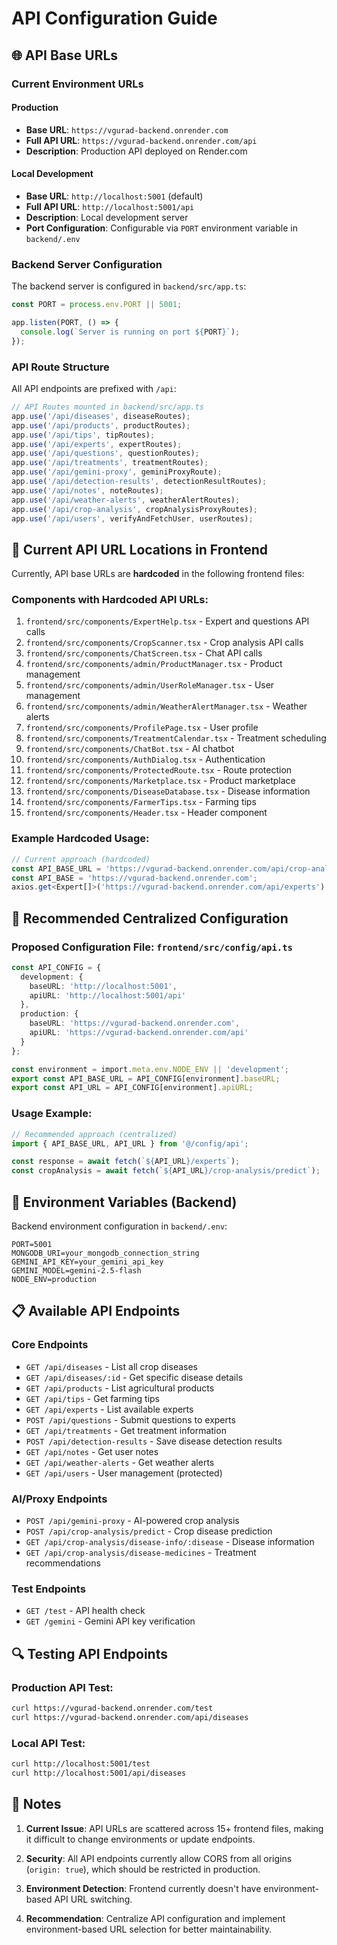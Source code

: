 # API Configuration Guide

## 🌐 API Base URLs

### Current Environment URLs

#### Production
- **Base URL**: `https://vgurad-backend.onrender.com`
- **Full API URL**: `https://vgurad-backend.onrender.com/api`
- **Description**: Production API deployed on Render.com

#### Local Development  
- **Base URL**: `http://localhost:5001` (default)
- **Full API URL**: `http://localhost:5001/api`
- **Description**: Local development server
- **Port Configuration**: Configurable via `PORT` environment variable in `backend/.env`

### Backend Server Configuration

The backend server is configured in `backend/src/app.ts`:

```typescript
const PORT = process.env.PORT || 5001;

app.listen(PORT, () => {
  console.log(`Server is running on port ${PORT}`);
});
```

### API Route Structure

All API endpoints are prefixed with `/api`:

```typescript
// API Routes mounted in backend/src/app.ts
app.use('/api/diseases', diseaseRoutes);
app.use('/api/products', productRoutes);
app.use('/api/tips', tipRoutes);
app.use('/api/experts', expertRoutes);
app.use('/api/questions', questionRoutes);
app.use('/api/treatments', treatmentRoutes);
app.use('/api/gemini-proxy', geminiProxyRoute);
app.use('/api/detection-results', detectionResultRoutes);
app.use('/api/notes', noteRoutes);
app.use('/api/weather-alerts', weatherAlertRoutes);
app.use('/api/crop-analysis', cropAnalysisProxyRoutes);
app.use('/api/users', verifyAndFetchUser, userRoutes);
```

## 📁 Current API URL Locations in Frontend

Currently, API base URLs are **hardcoded** in the following frontend files:

### Components with Hardcoded API URLs:
1. `frontend/src/components/ExpertHelp.tsx` - Expert and questions API calls
2. `frontend/src/components/CropScanner.tsx` - Crop analysis API calls
3. `frontend/src/components/ChatScreen.tsx` - Chat API calls  
4. `frontend/src/components/admin/ProductManager.tsx` - Product management
5. `frontend/src/components/admin/UserRoleManager.tsx` - User management
6. `frontend/src/components/admin/WeatherAlertManager.tsx` - Weather alerts
7. `frontend/src/components/ProfilePage.tsx` - User profile
8. `frontend/src/components/TreatmentCalendar.tsx` - Treatment scheduling
9. `frontend/src/components/ChatBot.tsx` - AI chatbot
10. `frontend/src/components/AuthDialog.tsx` - Authentication
11. `frontend/src/components/ProtectedRoute.tsx` - Route protection
12. `frontend/src/components/Marketplace.tsx` - Product marketplace
13. `frontend/src/components/DiseaseDatabase.tsx` - Disease information
14. `frontend/src/components/FarmerTips.tsx` - Farming tips
15. `frontend/src/components/Header.tsx` - Header component

### Example Hardcoded Usage:
```typescript
// Current approach (hardcoded)
const API_BASE_URL = 'https://vgurad-backend.onrender.com/api/crop-analysis';
const API_BASE = 'https://vgurad-backend.onrender.com';
axios.get<Expert[]>('https://vgurad-backend.onrender.com/api/experts')
```

## 🔧 Recommended Centralized Configuration

### Proposed Configuration File: `frontend/src/config/api.ts`

```typescript
const API_CONFIG = {
  development: {
    baseURL: 'http://localhost:5001',
    apiURL: 'http://localhost:5001/api'
  },
  production: {
    baseURL: 'https://vgurad-backend.onrender.com',
    apiURL: 'https://vgurad-backend.onrender.com/api'
  }
};

const environment = import.meta.env.NODE_ENV || 'development';
export const API_BASE_URL = API_CONFIG[environment].baseURL;
export const API_URL = API_CONFIG[environment].apiURL;
```

### Usage Example:
```typescript
// Recommended approach (centralized)
import { API_BASE_URL, API_URL } from '@/config/api';

const response = await fetch(`${API_URL}/experts`);
const cropAnalysis = await fetch(`${API_URL}/crop-analysis/predict`);
```

## 🚀 Environment Variables (Backend)

Backend environment configuration in `backend/.env`:

```env
PORT=5001
MONGODB_URI=your_mongodb_connection_string
GEMINI_API_KEY=your_gemini_api_key
GEMINI_MODEL=gemini-2.5-flash
NODE_ENV=production
```

## 📋 Available API Endpoints

### Core Endpoints
- `GET /api/diseases` - List all crop diseases
- `GET /api/diseases/:id` - Get specific disease details
- `GET /api/products` - List agricultural products
- `GET /api/tips` - Get farming tips
- `GET /api/experts` - List available experts
- `POST /api/questions` - Submit questions to experts
- `GET /api/treatments` - Get treatment information
- `POST /api/detection-results` - Save disease detection results
- `GET /api/notes` - Get user notes
- `GET /api/weather-alerts` - Get weather alerts
- `GET /api/users` - User management (protected)

### AI/Proxy Endpoints
- `POST /api/gemini-proxy` - AI-powered crop analysis
- `POST /api/crop-analysis/predict` - Crop disease prediction
- `GET /api/crop-analysis/disease-info/:disease` - Disease information
- `GET /api/crop-analysis/disease-medicines` - Treatment recommendations

### Test Endpoints
- `GET /test` - API health check
- `GET /gemini` - Gemini API key verification

## 🔍 Testing API Endpoints

### Production API Test:
```bash
curl https://vgurad-backend.onrender.com/test
curl https://vgurad-backend.onrender.com/api/diseases
```

### Local API Test:
```bash
curl http://localhost:5001/test
curl http://localhost:5001/api/diseases
```

## 📝 Notes

1. **Current Issue**: API URLs are scattered across 15+ frontend files, making it difficult to change environments or update endpoints.

2. **Security**: All API endpoints currently allow CORS from all origins (`origin: true`), which should be restricted in production.

3. **Environment Detection**: Frontend currently doesn't have environment-based API URL switching.

4. **Recommendation**: Centralize API configuration and implement environment-based URL selection for better maintainability.